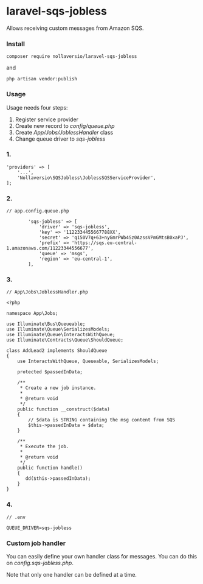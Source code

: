 # laravel-sqs-jobless

Allows receiving custom messages from Amazon SQS.

### Install

```
composer require nollaversio/laravel-sqs-jobless

```

and

```
php artisan vendor:publish

```

### Usage

Usage needs four steps:

1. Register service provider
2. Create new record to *config/queue.php*
3. Create *App/Jobs/JoblessHandler* class
4. Change queue driver to *sqs-jobless*


### 1.

```
'providers' => [
    '...',
    'Nollaversio\SQSJobless\JoblessSQSServiceProvider',
];

```

### 2.

```
// app.config.queue.php

        'sqs-jobless' => [
            'driver' => 'sqs-jobless',
            'key' => '1122334455667788XX',
            'secret' => 'q150V7q+63+nyGmrPWb4Sz0AzssVPmGMtsB0xaPJ',
            'prefix' => 'https://sqs.eu-central-1.amazonaws.com/11223344556677',
            'queue' => 'msgs',
            'region' => 'eu-central-1',
        ], 
```

### 3.

```
// App\Jobs\JoblessHandler.php

<?php

namespace App\Jobs;

use Illuminate\Bus\Queueable;
use Illuminate\Queue\SerializesModels;
use Illuminate\Queue\InteractsWithQueue;
use Illuminate\Contracts\Queue\ShouldQueue;

class AddLead2 implements ShouldQueue
{
    use InteractsWithQueue, Queueable, SerializesModels;

    protected $passedInData;

    /**
     * Create a new job instance.
     *
     * @return void
     */
    public function __construct($data)
    {
        // $data is STRING containing the msg content from SQS
        $this->passedInData = $data;
    }

    /**
     * Execute the job.
     *
     * @return void
     */
    public function handle()
    {
       dd($this->passedInData);
    }
}

```

### 4.

```
// .env

QUEUE_DRIVER=sqs-jobless

```

### Custom job handler

You can easily define your own handler class for messages. You can do this on *config.sqs-jobless.php*. 

Note that only one handler can be defined at a time.
